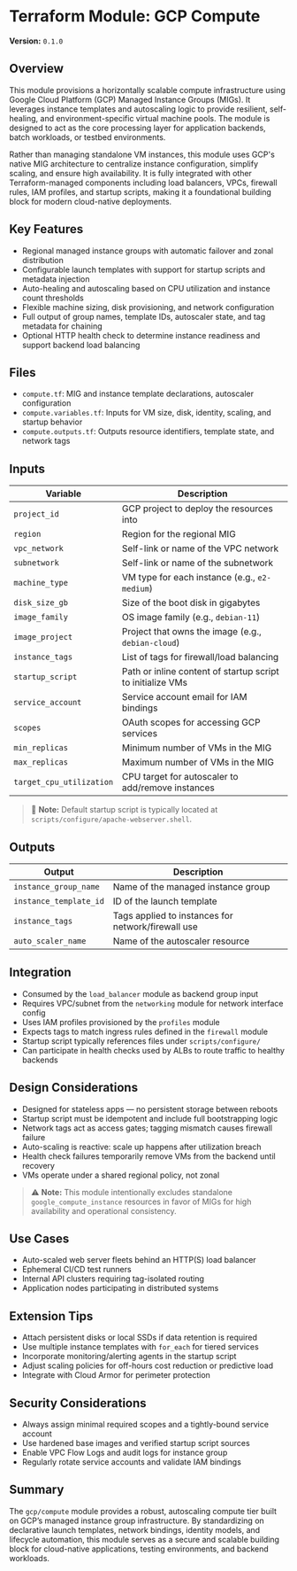 # Terraform Module: GCP Compute

**Version:** `0.1.0`

## Overview
This module provisions a horizontally scalable compute infrastructure using Google Cloud Platform (GCP) Managed Instance Groups (MIGs). It leverages instance templates and autoscaling logic to provide resilient, self-healing, and environment-specific virtual machine pools. The module is designed to act as the core processing layer for application backends, batch workloads, or testbed environments.

Rather than managing standalone VM instances, this module uses GCP's native MIG architecture to centralize instance configuration, simplify scaling, and ensure high availability. It is fully integrated with other Terraform-managed components including load balancers, VPCs, firewall rules, IAM profiles, and startup scripts, making it a foundational building block for modern cloud-native deployments.

## Key Features
- Regional managed instance groups with automatic failover and zonal distribution
- Configurable launch templates with support for startup scripts and metadata injection
- Auto-healing and autoscaling based on CPU utilization and instance count thresholds
- Flexible machine sizing, disk provisioning, and network configuration
- Full output of group names, template IDs, autoscaler state, and tag metadata for chaining
- Optional HTTP health check to determine instance readiness and support backend load balancing

## Files
- `compute.tf`: MIG and instance template declarations, autoscaler configuration
- `compute.variables.tf`: Inputs for VM size, disk, identity, scaling, and startup behavior
- `compute.outputs.tf`: Outputs resource identifiers, template state, and network tags

## Inputs
| Variable                 | Description                                                                 |
|--------------------------|-----------------------------------------------------------------------------|
| `project_id`             | GCP project to deploy the resources into                                    |
| `region`                 | Region for the regional MIG                                                 |
| `vpc_network`            | Self-link or name of the VPC network                                        |
| `subnetwork`             | Self-link or name of the subnetwork                                         |
| `machine_type`           | VM type for each instance (e.g., `e2-medium`)                               |
| `disk_size_gb`           | Size of the boot disk in gigabytes                                          |
| `image_family`           | OS image family (e.g., `debian-11`)                                         |
| `image_project`          | Project that owns the image (e.g., `debian-cloud`)                          |
| `instance_tags`          | List of tags for firewall/load balancing                                    |
| `startup_script`         | Path or inline content of startup script to initialize VMs                  |
| `service_account`        | Service account email for IAM bindings                                     |
| `scopes`                 | OAuth scopes for accessing GCP services                                     |
| `min_replicas`           | Minimum number of VMs in the MIG                                            |
| `max_replicas`           | Maximum number of VMs in the MIG                                            |
| `target_cpu_utilization` | CPU target for autoscaler to add/remove instances                          |

> 🔧 **Note:** Default startup script is typically located at `scripts/configure/apache-webserver.shell`.

## Outputs
| Output                  | Description                                                                 |
|--------------------------|-----------------------------------------------------------------------------|
| `instance_group_name`   | Name of the managed instance group                                           |
| `instance_template_id`  | ID of the launch template                                                    |
| `instance_tags`         | Tags applied to instances for network/firewall use                          |
| `auto_scaler_name`      | Name of the autoscaler resource                                              |

## Integration
- Consumed by the `load_balancer` module as backend group input
- Requires VPC/subnet from the `networking` module for network interface config
- Uses IAM profiles provisioned by the `profiles` module
- Expects tags to match ingress rules defined in the `firewall` module
- Startup script typically references files under `scripts/configure/`
- Can participate in health checks used by ALBs to route traffic to healthy backends

## Design Considerations
- Designed for stateless apps — no persistent storage between reboots
- Startup script must be idempotent and include full bootstrapping logic
- Network tags act as access gates; tagging mismatch causes firewall failure
- Auto-scaling is reactive: scale up happens after utilization breach
- Health check failures temporarily remove VMs from the backend until recovery
- VMs operate under a shared regional policy, not zonal

> ⚠️ **Note:** This module intentionally excludes standalone `google_compute_instance` resources in favor of MIGs for high availability and operational consistency.

## Use Cases
- Auto-scaled web server fleets behind an HTTP(S) load balancer
- Ephemeral CI/CD test runners
- Internal API clusters requiring tag-isolated routing
- Application nodes participating in distributed systems

## Extension Tips
- Attach persistent disks or local SSDs if data retention is required
- Use multiple instance templates with `for_each` for tiered services
- Incorporate monitoring/alerting agents in the startup script
- Adjust scaling policies for off-hours cost reduction or predictive load
- Integrate with Cloud Armor for perimeter protection

## Security Considerations
- Always assign minimal required scopes and a tightly-bound service account
- Use hardened base images and verified startup script sources
- Enable VPC Flow Logs and audit logs for instance group
- Regularly rotate service accounts and validate IAM bindings

## Summary
The `gcp/compute` module provides a robust, autoscaling compute tier built on GCP’s managed instance group infrastructure. By standardizing on declarative launch templates, network bindings, identity models, and lifecycle automation, this module serves as a secure and scalable building block for cloud-native applications, testing environments, and backend workloads.

